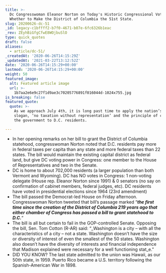 ```yaml
---
title: >-
  Dc Congresswoman Eleanor Norton on Today's Historic Congressional Vote on
  Whether to Make the District of Columbia the 51st State.
slug: 20200626-dc-51
_id: legacy-c1bffff2-b7f0-4671-b07e-6fc6326b1eac
_rev: ZEyhBiGfgCfwE8WOjbuSlO
type: quick_quotes
draft: false
aliases:
  - article/dc-51/
_createdAt: '2020-06-26T14:15:29Z'
_updatedAt: '2021-03-22T13:12:52Z'
date: '2020-06-26T14:15:29+00:00'
lastmod: '2020-06-26T14:15:29+00:00'
weight: 50
featured_image:
  alt: Featured article image
  url: >-
    1b7aa2e6e9c27f1d9ae3c70205776891f016044d-1024x755.jpg
is_breaking: false
featured_quote:
  quote: >-
    As we approach July 4th, it is long past time to apply the nation’s oldest
    slogan, ‘no taxation without representation’ and the principle of consent of
    the government to D.C. residents.

---
```

* In her opening remarks on her bill to grant the District of Columbia statehood, congresswoman Norton noted that D.C. residents pay more in federal taxes per capita than any state and more federal taxes than 22 states. The bill would maintain the existing capital district as federal land, but give DC voting power in Congress: one member to the House of Representatives and two in the Senate.
* DC is home to about 702,000 residents (a larger population than both Vermont and Wyoming). DC has NO votes in Congress: 1 non-voting delegate (House rep. Eleanor Norton since 1991) & 0 senators (no say on confirmation of cabinet members, federal judges, etc). DC residents have voted in presidential elections since 1964 (23rd amendment)
* The bill passed the Democrat-led House on Friday afternoon. Congresswoman Norton tweeted that bill’s passage marked “**_the first time since the creation of the District of Columbia 219 years ago that either chamber of Congress has passed a bill to grant statehood to D.C._**“
* The bill is all but certain to fail in the GOP-controlled Senate. Opposing the bill, Sen. Tom Cotton (R-AR) said: “_Washington is a city – with all the characteristics of a city – not a state. Washington doesn’t have the size or diversity of interest of even the smallest of the 50 states. Washington also doesn’t have the diversity of interests and financial independence that Madison explained were necessary for a well functioning stat_e.”
* DID YOU KNOW? The last state admitted to the union was Hawaii, as our 50th state, in 1959. Puerto Rico became a U.S. territory following the Spanish-American War in 1898.